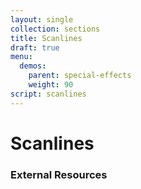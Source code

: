 ```yaml
---
layout: single
collection: sections
title: Scanlines
draft: true
menu:
  demos:
    parent: special-effects
    weight: 90
script: scanlines
---
```


# Scanlines

### External Resources
